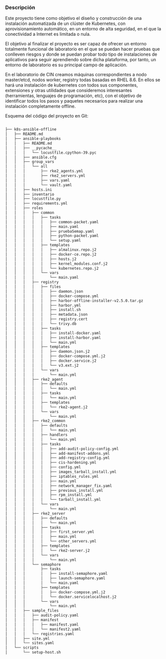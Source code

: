 
### Descripción

Este proyecto tiene como objetivo el diseño y construcción de una instalación automatizada de un clúster de Kubernetes, con aprovisionamiento automático, en un entorno de alta seguridad, en el que la conectividad a Internet es limitada o nula.

El objetivo al finalizar el proyecto es ser capaz de ofrecer un entorno totalmente funcional de laboratorio en el que se puedan hacer pruebas que conlleven riesgos y donde se puedan probar todo tipo de instalaciones de aplicativos para seguir aprendiendo sobre dicha plataforma, por tanto, un entorno de laboratorio es su principal campo de aplicación.

En el laboratorio de CIN creamos máquinas correspondientes a nodo master/etcd, nodos worker, registry todas basadas en RHEL 8.6. En ellos se hará una instalación de kubernetes con todos sus componentes, extensiones y otras utilidades que consideremos interesantes (herramientas, lenguajes de programación, etc), con el objetivo de identificar todos los pasos y paquetes necesarios para realizar una instalación completamente offline.

Esquema del código del proyecto en Git:
```bash

├── k8s-ansible-offline
│   ├── README.md
│   ├── ansible-playbooks
│   │   ├── README.md
│   │   ├── __pycache__
│   │   │   └── locustfile.cpython-39.pyc
│   │   ├── ansible.cfg
│   │   ├── group_vars
│   │   │   └── all
│   │   │       ├── rke2_agents.yml
│   │   │       ├── rke2_servers.yml
│   │   │       ├── vars.yaml
│   │   │       └── vault.yaml
│   │   ├── hosts.ini
│   │   ├── inventario
│   │   ├── locustfile.py
│   │   ├── requirements.yml
│   │   ├── roles
│   │   │   ├── common
│   │   │   │   ├── tasks
│   │   │   │   │   ├── common-packet.yaml
│   │   │   │   │   ├── main.yaml
│   │   │   │   │   ├── pruebaSemap.yaml
│   │   │   │   │   ├── python-packet.yaml
│   │   │   │   │   └── setup.yaml
│   │   │   │   ├── templates
│   │   │   │   │   ├── almalinux.repo.j2
│   │   │   │   │   ├── docker-ce.repo.j2
│   │   │   │   │   ├── hosts.j2
│   │   │   │   │   ├── kernel_modules.conf.j2
│   │   │   │   │   └── kubernetes.repo.j2
│   │   │   │   └── vars
│   │   │   │       └── main.yaml
│   │   │   ├── registry
│   │   │   │   ├── files
│   │   │   │   │   ├── daemon.json
│   │   │   │   │   ├── docker-compose.yml
│   │   │   │   │   ├── harbor-offline-installer-v2.5.0.tar.gz
│   │   │   │   │   ├── harbor.yml
│   │   │   │   │   ├── install.sh
│   │   │   │   │   ├── metadata.json
│   │   │   │   │   ├── registry.cert
│   │   │   │   │   └── trivy.db
│   │   │   │   ├── tasks
│   │   │   │   │   ├── install-docker.yaml
│   │   │   │   │   ├── install-harbor.yaml
│   │   │   │   │   └── main.yml
│   │   │   │   ├── templates
│   │   │   │   │   ├── daemon.json.j2
│   │   │   │   │   ├── docker-compose.yml.j2
│   │   │   │   │   ├── docker.service.j2
│   │   │   │   │   └── v3.ext.j2
│   │   │   │   └── vars
│   │   │   │       └── main.yml
│   │   │   ├── rke2_agent
│   │   │   │   ├── defaults
│   │   │   │   │   └── main.yml
│   │   │   │   ├── tasks
│   │   │   │   │   └── main.yml
│   │   │   │   ├── templates
│   │   │   │   │   └── rke2-agent.j2
│   │   │   │   └── vars
│   │   │   │       └── main.yml
│   │   │   ├── rke2_common
│   │   │   │   ├── defaults
│   │   │   │   │   └── main.yml
│   │   │   │   ├── handlers
│   │   │   │   │   └── main.yml
│   │   │   │   ├── tasks
│   │   │   │   │   ├── add-audit-policy-config.yml
│   │   │   │   │   ├── add-manifest-addons.yml
│   │   │   │   │   ├── add-registry-config.yml
│   │   │   │   │   ├── cis-hardening.yml
│   │   │   │   │   ├── config.yml
│   │   │   │   │   ├── images_tarball_install.yml
│   │   │   │   │   ├── iptables_rules.yml
│   │   │   │   │   ├── main.yml
│   │   │   │   │   ├── network_manager_fix.yaml
│   │   │   │   │   ├── previous_install.yml
│   │   │   │   │   ├── rpm_install.yml
│   │   │   │   │   └── tarball_install.yml
│   │   │   │   └── vars
│   │   │   │       └── main.yml
│   │   │   ├── rke2_server
│   │   │   │   ├── defaults
│   │   │   │   │   └── main.yml
│   │   │   │   ├── tasks
│   │   │   │   │   ├── first_server.yml
│   │   │   │   │   ├── main.yml
│   │   │   │   │   └── other_servers.yml
│   │   │   │   ├── templates
│   │   │   │   │   └── rke2-server.j2
│   │   │   │   └── vars
│   │   │   │       └── main.yml
│   │   │   └── semaphore
│   │   │       ├── tasks
│   │   │       │   ├── install-semaphore.yaml
│   │   │       │   ├── launch-semaphore.yaml
│   │   │       │   └── main.yaml
│   │   │       ├── templates
│   │   │       │   ├── docker-compose.yml.j2
│   │   │       │   └── docker.servicelocalhost.j2
│   │   │       └── vars
│   │   │           └── main.yml
│   │   ├── sample_files
│   │   │   ├── audit-policy.yaml
│   │   │   ├── manifest
│   │   │   │   ├── manifest.yaml
│   │   │   │   └── manifest2.yaml
│   │   │   └── registries.yaml
│   │   ├── site.yml
│   │   └── sites.yaml
│   └── scripts
│       └── setup-host.sh

```






